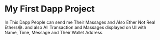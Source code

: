 # My First Dapp Project

In This Dapp People can send me Their Massages and Also Ether Not Real Ethers😂.
and also All Transaction and Massages displayed on UI with Name, Time, Message and Their Wallet Address.
